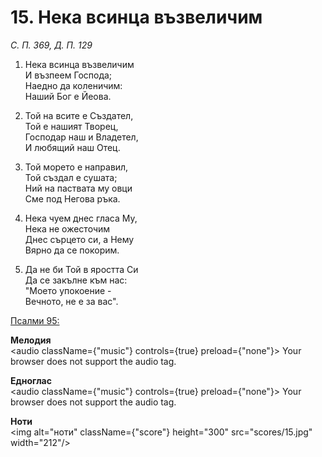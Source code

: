 # 15. Нека всинца възвеличим

_С. П. 369, Д. П. 129_

1. Нека всинца възвеличим  
И възпеем Господа;  
Наедно да коленичим:  
Наший Бог е Йеова.  

2. Той на всите е Създател,  
Той е нашият Творец,  
Господар наш и Владетел,  
И любящий наш Отец.  

3. Той морето е направил,  
Той създал е сушата;  
Ний на паствата му овци  
Сме под Негова ръка.  

4. Нека чуем днес гласа Му,  
Нека не ожесточим  
Днес сърцето си, а Нему  
Вярно да се покорим.  

5. Да не би Той в яростта Си  
Да се закълне към нас:  
"Моето упокоение -  
Вечното, не е за вас".

[Псалми 95:](http://biblia.bg/index.php?k=19&g=95&s=)

**Мелодия**  
<audio className={"music"} controls={true} preload={"none"}>
    <source src="mp3/15.mp3" type="audio/mpeg"/>
    Your browser does not support the audio tag.
</audio>

**Едноглас**  
<audio className={"music"} controls={true} preload={"none"}>
    <source src="transp/15.mp3" type="audio/mpeg"/>
    Your browser does not support the audio tag.
</audio>

**Ноти**  
<img alt="ноти" className={"score"} height="300" src="scores/15.jpg" width="212"/>

